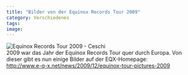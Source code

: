 ```yaml
---
title: "Bilder von der Equinox Records Tour 2009"
category: Verschiedenes
tags: 
image: 
---
```


![](http://www.e-q-x.net/wp-content/uploads/2009/12/20091230_equinox_tour_2009.jpg "Equinox Records Tour 2009 - Ceschi")  
2009 war das Jahr der Equinox Records Tour quer durch Europa. Von dieser gibt es nun einige Bilder auf der EQX-Homepage:  
<http://www.e-q-x.net/news/2009/12/equinox-tour-pictures-2009>